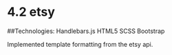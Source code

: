 # 4.2 etsy

##Technologies:
Handlebars.js HTML5 SCSS Bootstrap

Implemented template formatting from the etsy api.
